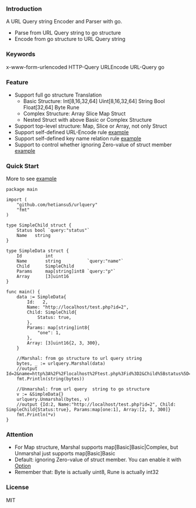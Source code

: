 ### Introduction
A URL Query string Encoder and Parser with go.

- Parse from URL Query string to go structure
- Encode from go structure to URL Query string

### Keywords
x-www-form-urlencoded HTTP-Query URLEncode URL-Query go

### Feature
- Support full go structure Translation
    - Basic Structure: Int[8,16,32,64] Uint[8,16,32,64] String Bool Float[32,64] Byte Rune
    - Complex Structure: Array Slice Map Struct
    - Nested Struct with above Basic or Complex Structure
- Support top-level structure: Map, Slice or Array, not only Struct
- Support self-defined URL-Encode rule [example](example/withoption.go)
- Support self-defined key name relation rule [example](example/simple.go)
- Support to control whether ignoring Zero-value of struct member [example](example/withoption.go)


### Quick Start
More to see [example](example/withoption.go)

```golang
package main

import (
	"github.com/hetiansu5/urlquery"
	"fmt"
)

type SimpleChild struct {
	Status bool `query:"status"`
	Name   string
}

type SimpleData struct {
	Id         int
	Name       string          `query:"name"`
	Child      SimpleChild
	Params     map[string]int8 `query:"p"`
	Array      [3]uint16
}

func main() {
	data := SimpleData{
		Id:   2,
		Name: "http://localhost/test.php?id=2",
		Child: SimpleChild{
			Status: true,
		},
		Params: map[string]int8{
			"one": 1,
		},
		Array: [3]uint16{2, 3, 300},
	}

	//Marshal: from go structure to url query string
	bytes, _ := urlquery.Marshal(data)
	//output Id=2&name=http%3A%2F%2Flocalhost%2Ftest.php%3Fid%3D2&Child%5Bstatus%5D=1&p%5Bone%5D=1&Array%5B%5D=2&Array%5B%5D=3&Array%5B%5D=300
	fmt.Println(string(bytes))

	//Unmarshal: from url query  string to go structure
	v := &SimpleData{}
	urlquery.Unmarshal(bytes, v)
	//output {Id:2, Name:"http://localhost/test.php?id=2", Child: SimpleChild{Status:true}, Params:map[one:1], Array:[2, 3, 300]}
	fmt.Println(*v)
}
```


### Attention
- For Map structure, Marshal supports map[Basic]Basic|Complex, but Unmarshal just supports map[Basic]Basic
- Default: ignoring Zero-value of struct member. You can enable it with [Option](example/withoption.go)
- Remember that: Byte is actually uint8, Rune is actually int32


### License
MIT